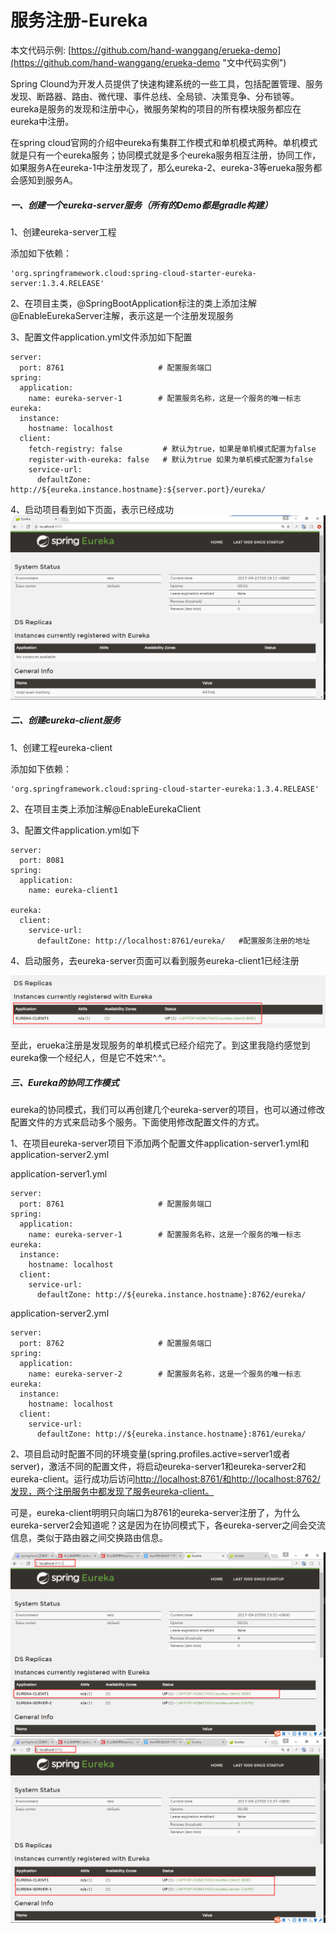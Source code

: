 # 服务注册-Eureka

本文代码示例: [https://github.com/hand-wanggang/erueka-demo](https://github.com/hand-wanggang/erueka-demo "文中代码实例")

Spring Clound为开发人员提供了快速构建系统的一些工具，包括配置管理、服务发现、断路器、路由、微代理、事件总线、全局锁、决策竞争、分布锁等。eureka是服务的发现和注册中心，微服务架构的项目的所有模块服务都应在eureka中注册。

在spring cloud官网的介绍中eureka有集群工作模式和单机模式两种。单机模式就是只有一个eureka服务；协同模式就是多个eureka服务相互注册，协同工作，如果服务A在eureka-1中注册发现了，那么eureka-2、eureka-3等erueka服务都会感知到服务A。

##### 一、创建一个eureka-server服务（所有的Demo都是gradle构建）

1、创建eureka-server工程

添加如下依赖：

```
'org.springframework.cloud:spring-cloud-starter-eureka-server:1.3.4.RELEASE'
```

2、在项目主类，@SpringBootApplication标注的类上添加注解@EnableEurekaServer注解，表示这是一个注册发现服务

3、配置文件application.yml文件添加如下配置

```
server:
  port: 8761                     # 配置服务端口
spring:
  application:
    name: eureka-server-1        # 配置服务名称，这是一个服务的唯一标志
eureka:
  instance:
    hostname: localhost
  client:
    fetch-registry: false         # 默认为true，如果是单机模式配置为false
    register-with-eureka: false   # 默认为true 如果为单机模式配置为false
    service-url:
      defaultZone: http://${eureka.instance.hostname}:${server.port}/eureka/
```

4、启动项目看到如下页面，表示已经成功![](/assets/import-1.png)

##### 二、创建eureka-client服务

1、创建工程eureka-client

添加如下依赖：

```
'org.springframework.cloud:spring-cloud-starter-eureka:1.3.4.RELEASE'
```

2、在项目主类上添加注解@EnableEurekaClient

3、配置文件application.yml如下

```
server:
  port: 8081
spring:
  application:
    name: eureka-client1

eureka:
  client:
    service-url:
      defaultZone: http://localhost:8761/eureka/   #配置服务注册的地址
```

4、启动服务，去eureka-server页面可以看到服务eureka-client1已经注册

![](/assets/import-2.png)

至此，erueka注册是发现服务的单机模式已经介绍完了。到这里我隐约感觉到eureka像一个经纪人，但是它不姓宋^.^。

##### 三、Eureka的协同工作模式

eureka的协同模式，我们可以再创建几个eureka-server的项目，也可以通过修改配置文件的方式来启动多个服务。下面使用修改配置文件的方式。

1、在项目eureka-server项目下添加两个配置文件application-server1.yml和application-server2.yml

application-server1.yml

```
server:
  port: 8761                     # 配置服务端口
spring:
  application:
    name: eureka-server-1        # 配置服务名称，这是一个服务的唯一标志
eureka:
  instance:
    hostname: localhost
  client:
    service-url:
      defaultZone: http://${eureka.instance.hostname}:8762/eureka/
```

application-server2.yml

```
server:
  port: 8762                     # 配置服务端口
spring:
  application:
    name: eureka-server-2        # 配置服务名称，这是一个服务的唯一标志
eureka:
  instance:
    hostname: localhost
  client:
    service-url:
      defaultZone: http://${eureka.instance.hostname}:8761/eureka/
```

2、项目启动时配置不同的环境变量\(spring.profiles.active=server1或者server\)，激活不同的配置文件，将启动eureka-server1和eureka-server2和eureka-client。运行成功后访问[http://localhost:8761/和http://localhost:8762/发现，两个注册服务中都发现了服务eureka-client。](http://localhost:8761/和http://localhost:8762/发现，两个注册服务中都发现了服务eureka-client。)

可是，eureka-client明明只向端口为8761的eureka-server注册了，为什么eureka-server2会知道呢？这是因为在协同模式下，各eureka-server之间会交流信息，类似于路由器之间交换路由信息。

![](/assets/import-eureka-1.png)![](/assets/import-eureka-2.png)


